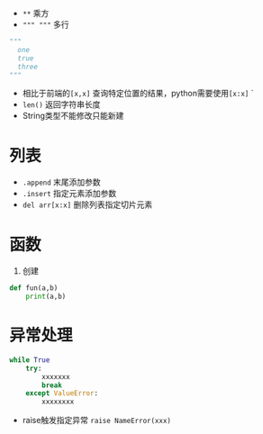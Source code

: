 * `**` 乘方
* `""" """` 多行
```Python
"""
  one 
  true
  three
"""
```
* 相比于前端的`[x,x]` 查询特定位置的结果，python需要使用`[x:x]` `
* `len()` 返回字符串长度
* String类型不能修改只能新建

# 列表

* `.append` 末尾添加参数
* `.insert` 指定元素添加参数
* `del arr[x:x]` 删除列表指定切片元素

# 函数

1. 创建

```python
def fun(a,b)
    print(a,b)
```

# 异常处理
```Python
while True
    try:
        xxxxxxx
        break
    except ValueError:
        xxxxxxxx
```

* raise触发指定异常 `raise NameError(xxx)`